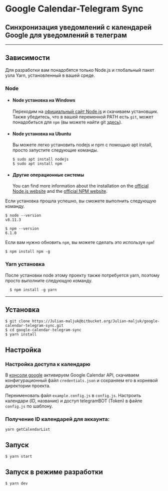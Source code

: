 # Google Calendar-Telegram Sync

## Синхронизация уведомлений с календарей Google для уведомлений в телеграм

---
## Зависимости

Для разработки вам понадобятся только Node.js и глобальный пакет узла Yarn, установленный в вашей среде.

### Node
- #### Node установка на Windows

  Переходим на [официальный сайт Node.js](https://nodejs.org/) и скачиваем установщик.
  Также убедитесь, что в вашей переменной PATH есть `git`, может понадобиться для `npm` (вы можете найти git [здесь](https://git-scm.com/)).

- #### Node установка на Ubuntu

  Вы можете легко установить nodejs и npm с помощью apt install, просто запустите следующие команды.

      $ sudo apt install nodejs
      $ sudo apt install npm

- #### Другие операционные системы
  You can find more information about the installation on the [official Node.js website](https://nodejs.org/) and the [official NPM website](https://npmjs.org/).

Если установка прошла успешно, вы сможете выполнить следующую команду.

    $ node --version
    v8.11.3

    $ npm --version
    6.1.0

Если вам нужно обновить `npm`, вы можете сделать это используя `npm`!

    $ npm install npm -g

###
### Yarn установка
  После установки node этому проекту также потребуется yarn, поэтому просто выполните следующую команду.

      $ npm install -g yarn

---

## Установка

    $ git clone https://Julian-maljuk@bitbucket.org/Julian-maljuk/google-calendar-telegram-sync.git
    $ cd google-calendar-telegram-sync
    $ yarn install

## Настройка

  ### Настройка доступа к календарю
  В [консоли google](https://developers.google.com/calendar/quickstart/nodejs) активируем Google Calendar API, скачиваем конфигурационный файл `credentials.json` и сохраняем его в корневой директории проекта.

  Переименовать файл `example.config.js` в `config.js`.
  Настроить календари (ID, название) и доступ telegramBOT (Token) в файле `config.js` по шаблону.

  ### Получение ID календарей для аккаунта:

    yarn getCalendarList

## Запуск

    $ yarn start

## Запуск в режиме разработки

    $ yarn dev
